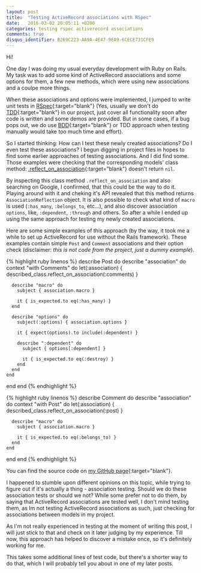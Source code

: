 ```yaml
---
layout: post
title:  "Testing ActiveRecord associations with RSpec"
date:   2016-03-02 20:05:11 +0200
categories: testing rspec activerecord associations
comments: true
disqus_identifier: B269C223-AA9A-4E47-9EA9-6CECE731CFE9
---
```


Hi!

One day I was doing my usual everyday development with Ruby on Rails. My task was to add some kind of ActiveRecord associations and some options for them,
a few new methods, which were using new associations and a coulpe more things.

When these associations and options were implemented, I jumped to write unit tests in [RSpec][rspec]{:target="blank"}
(Yes, usually we don't do [TDD][tdd]{:target="blank"} in our project, just cover all functionality soon after code is written and some demos are
provided. But in some cases, if a bug pops out, we do use [BDD][bdd]{:target="blank"} or TDD approach when testing manually would take too much time and effort).

So I started thinking: How can I test these newly created associations? Do I even test these associations?
I begun digging in project files in hopes to find some earlier approaches of testing associations. And I did find some. Those examples were checking that
the corresponding models' class method: [.reflect_on_association][reflect-on-association]{:target="blank"} doesn't return `nil`.

By inspecting this class method `.reflect_on_association` and also searching on Google, I confirmed, that this could be the way to do it. Playing around with it and
cheking it's API revealed that this method returns `AssociationReflection` object. It is also possible to check what kind of `macro` is used (`:has_many`,
`:belongs_to`, etc...), and also discover association `options`, like, `:dependent`, `:through` and others. So after a while I ended up using the same approach for testing my newly created associations.

Here are some simple examples of this approach (by the way, it took me a while to set up ActiveRecord for use without the Rails framework).
These examples contain simple `Post` and `Comment` associations and their option check (disclaimer: *this is not code from the project, just a dummy example*).

{% highlight ruby linenos %}
describe Post do
  describe "association" do
    context "with Comments" do
      let(:association) { described_class.reflect_on_association(:comments) }

      describe "macro" do
        subject { association.macro }

        it { is_expected.to eq(:has_many) }
      end

      describe "options" do
        subject(:options) { association.options }

        it { expect(options).to include(:dependent) }

        describe ":dependent" do
          subject { options[:dependent] }

          it { is_expected.to eq(:destroy) }
        end
      end
    end
  end
end
{% endhighlight %}

{% highlight ruby linenos %}
describe Comment do
  describe "association" do
    context "with Post" do
      let(:association) { described_class.reflect_on_association(:post) }

      describe "macro" do
        subject { association.macro }

        it { is_expected.to eq(:belongs_to) }
      end
    end
  end
end
{% endhighlight %}

You can find the source code on [my GitHub page][example-link]{:target="blank"}.

I happened to stumble upon different opinions on this topic, while trying to figure out if it's actually a thing - association testing.
Should we do these association tests or should we not? While some prefer not to do them, by saying that ActiveRecord associations are tested well,
I don't mind testing them, as Im not testing ActiveRecord associations as such, just checking for associations between models in my project.

As I'm not really experienced in testing at the moment of writing this post, I will just stick to that and check on it later judging by my experience.
Till now, this approach has helped to discover a mistake once, so it's definitely working for me.

This takes some additional lines of test code, but there's a shorter way to do that, which I will probably tell you about in one of my later posts.

[rspec]:                  https://github.com/rspec/rspec
[tdd]:                    https://en.wikipedia.org/wiki/Test-driven_development
[bdd]:                    https://en.wikipedia.org/wiki/Behavior-driven_development
[reflect-on-association]: http://api.rubyonrails.org/classes/ActiveRecord/Reflection/ClassMethods.html#method-i-reflect_on_association
[example-link]:           https://github.com/janis-vitols/examples/tree/rspec/activerecord/associations
